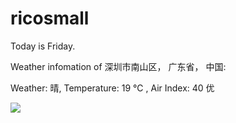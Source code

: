 # ricosmall

Today is Friday.

Weather infomation of 深圳市南山区， 广东省， 中国: 

Weather: 晴, Temperature: 19 ℃ , Air Index: 40 优

<img src="https://github-readme-stats.vercel.app/api?username=ricosmall&show_icons=true" />
